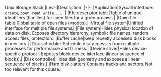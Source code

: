 Unix Storage Stack
|Level|Description|
|-|-|
|Application|Syscall interface: ``create``, ``open``, ``read``, ``write``, ..... .|
|File descriptor table|Table of unique identifiers (handles) for open files for a given process.|
|Open file table|Global table of open files (vnodes).|
|Virtual file system|Unified interface for multiple file systems.|
|File system|Hides physical location of data on disk. Exposes directory hierarchy, symbolic file names, random access files, protection.|
|Buffer cache|Keep recently accessed disk blocks in memory.|
|Disk scheduler|Schedule disk accesses from multiple processes for performance and fairness.|
|Device driver|Hides device-specific protocol. Exposes block-device interface (linear sequence of blocks).|
|Disk controller|Hides disk geometry and exposes a linear sequence of blocks.|
|Hard disk platters|Contains tracks and sectors. Not too relevant for this course.|